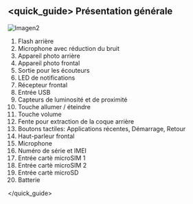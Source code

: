 ## <quick_guide> Présentation générale

![Imagen2](http://static.energysistem.com/images/manuals/42551/56051f6f1de83.jpg)

1. Flash arrière
2. Microphone avec réduction du bruit
3. Appareil photo arrière
4. Appareil photo frontal
5. Sortie pour les écouteurs
6. LED de notifications
7. Récepteur frontal
8. Entrée USB
9. Capteurs de luminosité et de proximité
10. Touche allumer / éteindre
11. Touche volume
12. Fente pour extraction de la coque arrière
13. Boutons tactiles: Applications récentes, Démarrage, Retour
14. Haut-parleur frontal
15. Microphone
16. Numéro de série et IMEI
17. Entrée cartè microSIM 1
18. Entrée cartè microSIM 2
19. Entrée cartè microSD
20. Batterie


</quick_guide>
